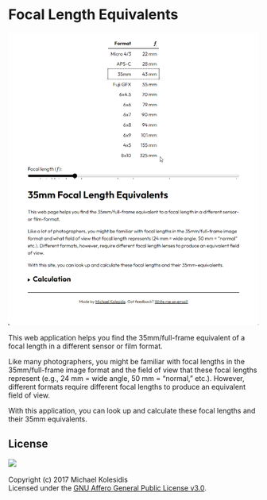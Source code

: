 # Focal Length Equivalents

![Screenshot](./screenshot.png)

This web application helps you find the 35mm/full-frame equivalent of a focal length in a different sensor or film format.

Like many photographers, you might be familiar with focal lengths in the 35mm/full-frame image format and the field of view that these focal lengths represent (e.g., 24 mm = wide angle, 50 mm = “normal,” etc.). However, different formats require different focal lengths to produce an equivalent field of view.

With this application, you can look up and calculate these focal lengths and their 35mm equivalents.

## License

<a href="https://www.gnu.org/licenses/agpl-3.0.html"><img src="https://upload.wikimedia.org/wikipedia/commons/0/06/AGPLv3_Logo.svg" height="100px" /></a>

Copyright (c) 2017 Michael Kolesidis<br>
Licensed under the [GNU Affero General Public License v3.0](https://www.gnu.org/licenses/agpl-3.0.html).
